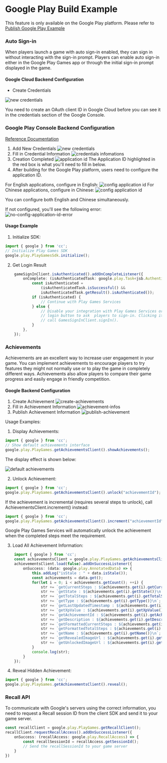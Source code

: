 # Google Play Build Example

This feature is only available on the Google Play platform. Please refer to [Publish Google Play Example](./build-example-google-play.md)

### Auto Sign-in
When players launch a game with auto sign-in enabled, they can sign in without interacting with the sign-in prompt. Players can enable auto sign-in either in the Google Play Games app or through the initial sign-in prompt displayed in the game.

#### Google Cloud Backend Configuration

- Create Credentials

![new credentials](./game-services-images/google-cloud-new-oauth-client-id.png)

You need to create an OAuth client ID in Google Cloud before you can see it in the credentials section of the Google Console.

### Google Play Console Backend Configuration
[Reference Documentation](https://developer.android.com/games/pgs/console/setup?hl=en#add_your_game_to_the)

1. Add New Credentials
![new credentials](./game-services-images/new-credentials.png)
2. Fill in Credential Information
![credentials infomations](./game-services-images/credentials-infos.png)
3. Creation Completed
![application id](./game-services-images/application-id.png)
The Application ID highlighted in the red box is what you'll need to fill in below.
4. After building for the Google Play platform, users need to configure the application ID.

For English applications, configure in English:
![config application id](./game-services-images/config-application-id-en.png)
For Chinese applications, configure in Chinese:
![config application id](./game-services-images/config-application-id-zh.png)

You can configure both English and Chinese simultaneously.

If not configured, you'll see the following error:
![no-config-application-id-error](./game-services-images/no-config-application-id-error.png)

#### Usage Example
1. Initialize SDK:
```typescript
import { google } from 'cc';
// Initialize Play Games SDK
google.play.PlayGamesSdk.initialize();
```

2. Get Login Result
```typescript
    gameSignInClient.isAuthenticated().addOnCompleteListener({
        onComplete: (isAuthenticatedTask: google.play.Task<jsb.AuthenticationResult>) => {
            const isAuthenticated =
                (isAuthenticatedTask.isSuccessful() &&
                isAuthenticatedTask.getResult().isAuthenticated());
            if (isAuthenticated) {
                // Continue with Play Games Services
            } else {
                // Disable your integration with Play Games Services or show a
                // login button to ask  players to sign-in. Clicking it should
                // call GamesSignInClient.signIn().
            }
        },
    });
```

### Achievements
Achievements are an excellent way to increase user engagement in your game. You can implement achievements to encourage players to try features they might not normally use or to play the game in completely different ways. Achievements also allow players to compare their game progress and easily engage in friendly competition.

#### Google Backend Configuration
1. Create Achievement
![create-achievements](./game-services-images/create-achievements.png)
2. Fill in Achievement Information
![achievement-infos](./game-services-images/achievement-infos.png)
3. Publish Achievement Information
![publish-achievement](./game-services-images/publish-achievement.png)

Usage Examples:
1. Display Achievements:
```typescript
import { google } from 'cc';
// Show default achievements interface
google.play.PlayGames.getAchievementsClient().showAchievements();
```
The display effect is shown below:

![default achievements](./game-services-images/default-achievements.png)

2. Unlock Achievement:
```typescript
import { google } from 'cc';
google.play.PlayGames.getAchievementsClient().unlock("achievementId");
```

If the achievement is incremental (requires several steps to unlock), call AchievementsClient.increment() instead:
```typescript
import { google } from 'cc';
google.play.PlayGames.getAchievementsClient().increment("achievementId", 1);
```
Google Play Games Services will automatically unlock the achievement when the completed steps meet the requirement.

3. Load All Achievement Information:
```typescript
    import { google } from 'cc';
    const achievementsClient = google.play.PlayGames.getAchievementsClient();
    achievementsClient.load(false).addOnSuccessListener({
        onSuccess: (data: google.play.AnnotatedData) => {
            this.addLog("isStale : " + data.isStale());
            const achievements = data.get();
            for(let i = 0; i < achievements.getCount(); ++i) {
                str += `getCurrentSteps : ${achievements.get(i).getCurrentSteps()}\n`;
                str += `getState : ${achievements.get(i).getState()}\n`;
                str += `getTotalSteps : ${achievements.get(i).getTotalSteps()}\n`;
                str += `getType : ${achievements.get(i).getType()}\n`;
                str += `getLastUpdatedTimestamp : ${achievements.get(i).getLastUpdatedTimestamp()}\n`;
                str += `getXpValue : ${achievements.get(i).getXpValue()}\n`;
                str += `getAchievementId : ${achievements.get(i).getAchievementId()}\n`;
                str += `getDescription : ${achievements.get(i).getDescription()}\n`;
                str += `getFormattedCurrentSteps : ${achievements.get(i).getFormattedCurrentSteps()}\n`;
                str += `getFormattedTotalSteps : ${achievements.get(i).getFormattedTotalSteps()}\n`;
                str += `getName : ${achievements.get(i).getName()}\n`;
                str += `getRevealedImageUrl : ${achievements.get(i).getRevealedImageUrl()}\n`;
                str += `getUnlockedImageUrl : ${achievements.get(i).getUnlockedImageUrl()}\n\n`;
            }
            console.log(str);
        } 
    });
```

4. Reveal Hidden Achievement:
```typescript
import { google } from 'cc';
google.play.PlayGames.getAchievementsClient().reveal();
```

### Recall API
To communicate with Google's servers using the correct information, you need to request a Recall session ID from the client SDK and send it to your game server.
```typescript
const recallClient = google.play.PlayGames.getRecallClient();
recallClient.requestRecallAccess().addOnSuccessListener({
    onSuccess: (recallAccess: google.play.RecallAccess) => {
        const recallSessionId = recallAccess.getSessionId();
        // Send the recallSessionId to your game server
    }
})
```